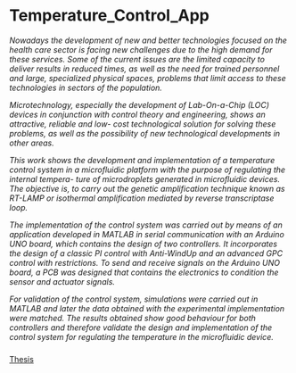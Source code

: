 # Temperature_Control_App

<em>
Nowadays the development of new and better technologies focused on the health care sector is facing new challenges due to the high demand for these services. Some of
the current issues are the limited capacity to deliver results in reduced times, as well as the need for trained personnel and large, specialized physical spaces, problems that limit access to these technologies in sectors of the population.

  
Microtechnology, especially the development of Lab-On-a-Chip (LOC) devices in conjunction with control theory and engineering, shows an attractive, reliable and low-
cost technological solution for solving these problems, as well as the possibility of new technological developments in other areas.

This work shows the development and implementation of a temperature control system in a microfluidic platform with the purpose of regulating the internal tempera-
ture of microdroplets generated in microfluidic devices. The objective is, to carry out the genetic amplification technique known as RT-LAMP or isothermal amplification
mediated by reverse transcriptase loop.

The implementation of the control system was carried out by means of an application developed in MATLAB in serial communication with an Arduino UNO board, which contains the design of two controllers. It incorporates the design of a classic PI control with Anti-WindUp and an advanced GPC control with restrictions. To send
and receive signals on the Arduino UNO board, a PCB was designed that contains the electronics to condition the sensor and actuator signals.

For validation of the control system, simulations were carried out in MATLAB and later the data obtained with the experimental implementation were matched. The
results obtained show good behaviour for both controllers and therefore validate the design and implementation of the control system for regulating the temperature in the
microfluidic device. </em>

###
[Thesis](http://132.248.9.195/ptd2022/marzo/0823028/Index.html)
###

